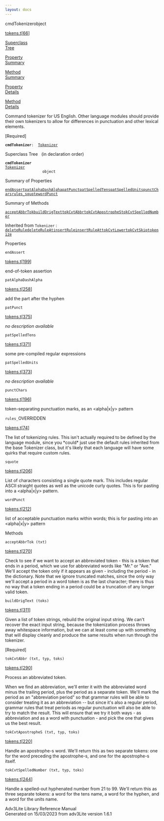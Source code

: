 ```yaml
---
layout: docs
---
```

<span class="title">cmdTokenizer</span><span class="type">object</span>

[tokens.t](../file/tokens.t.html)\[[66](../source/tokens.t.html#66)\]

[Superclass  
Tree](#_SuperClassTree_)

[Property  
Summary](#_PropSummary_)

[Method  
Summary](#_MethodSummary_)

[Property  
Details](#_Properties_)

[Method  
Details](#_Methods_)



Command tokenizer for US English. Other language modules should provide
their own tokenizers to allow for differences in punctuation and other
lexical elements.

\[Required\]

**`cmdTokenizer`**` :   `[`Tokenizer`](../object/Tokenizer.html)



<span id="_SuperClassTree_"></span>



<span class="hdln">Superclass Tree</span>   (in declaration order)



**`cmdTokenizer`**  
[`Tokenizer`](../object/Tokenizer.html)  
`                 object`  
<span id="_PropSummary_"></span>



<span class="hdln">Summary of Properties</span>  



[`endAssert`](#endAssert)[`patAlphaDashAlpha`](#patAlphaDashAlpha)[`patPunct`](#patPunct)[`patSpelledTens`](#patSpelledTens)[`patSpelledUnits`](#patSpelledUnits)[`punctChars`](#punctChars)[`rules_`](#rules_)[`squote`](#squote)[`wordPunct`](#wordPunct)



<span id="_MethodSummary_"></span>



<span class="hdln">Summary of Methods</span>  



[`acceptAbbrTok`](#acceptAbbrTok)[`buildOrigText`](#buildOrigText)[`tokCvtAbbr`](#tokCvtAbbr)[`tokCvtApostropheS`](#tokCvtApostropheS)[`tokCvtSpelledNumber`](#tokCvtSpelledNumber)

Inherited from `Tokenizer` :  
[`deleteRule`](../object/Tokenizer.html#deleteRule)[`deleteRuleAt`](../object/Tokenizer.html#deleteRuleAt)[`insertRule`](../object/Tokenizer.html#insertRule)[`insertRuleAt`](../object/Tokenizer.html#insertRuleAt)[`tokCvtLower`](../object/Tokenizer.html#tokCvtLower)[`tokCvtSkip`](../object/Tokenizer.html#tokCvtSkip)[`tokenize`](../object/Tokenizer.html#tokenize)

<span id="_Properties_"></span>



<span class="hdln">Properties</span>  



<span id="endAssert"></span>

`endAssert`

[tokens.t](../file/tokens.t.html)\[[199](../source/tokens.t.html#199)\]



end-of-token assertion



<span id="patAlphaDashAlpha"></span>

`patAlphaDashAlpha`

[tokens.t](../file/tokens.t.html)\[[258](../source/tokens.t.html#258)\]



add the part after the hyphen



<span id="patPunct"></span>

`patPunct`

[tokens.t](../file/tokens.t.html)\[[375](../source/tokens.t.html#375)\]



*no description available*



<span id="patSpelledTens"></span>

`patSpelledTens`

[tokens.t](../file/tokens.t.html)\[[371](../source/tokens.t.html#371)\]



some pre-compiled regular expressions



<span id="patSpelledUnits"></span>

`patSpelledUnits`

[tokens.t](../file/tokens.t.html)\[[373](../source/tokens.t.html#373)\]



*no description available*



<span id="punctChars"></span>

`punctChars`

[tokens.t](../file/tokens.t.html)\[[196](../source/tokens.t.html#196)\]



token-separating punctuation marks, as an \<alpha\|x\|y\> pattern



<span id="rules_"></span>

`rules_`<span class="rem">OVERRIDDEN</span>

[tokens.t](../file/tokens.t.html)\[[74](../source/tokens.t.html#74)\]



The list of tokenizing rules. This isn't actually required to be defined
by the language module, since you \*could\* just use the default rules
inherited from the base Tokenizer class, but it's likely that each
language will have some quirks that require custom rules.



<span id="squote"></span>

`squote`

[tokens.t](../file/tokens.t.html)\[[206](../source/tokens.t.html#206)\]



List of characters consisting a single quote mark. This includes regular
ASCII straight quotes as well as the unicode curly quotes. This is for
pasting into a \<alpha\|x\|y\> pattern.



<span id="wordPunct"></span>

`wordPunct`

[tokens.t](../file/tokens.t.html)\[[212](../source/tokens.t.html#212)\]



list of acceptable punctuation marks within words; this is for pasting
into an \<alpha\|x\|y\> pattern



<span id="_Methods_"></span>



<span class="hdln">Methods</span>  



<span id="acceptAbbrTok"></span>

`acceptAbbrTok (txt)`

[tokens.t](../file/tokens.t.html)\[[270](../source/tokens.t.html#270)\]



Check to see if we want to accept an abbreviated token - this is a token
that ends in a period, which we use for abbreviated words like "Mr." or
"Ave." We'll accept the token only if it appears as given - including
the period - in the dictionary. Note that we ignore truncated matches,
since the only way we'll accept a period in a word token is as the last
character; there is thus no way that a token ending in a period could be
a truncation of any longer valid token.



<span id="buildOrigText"></span>

`buildOrigText (toks)`

[tokens.t](../file/tokens.t.html)\[[311](../source/tokens.t.html#311)\]



Given a list of token strings, rebuild the original input string. We
can't recover the exact input string, because the tokenization process
throws away whitespace information, but we can at least come up with
something that will display cleanly and produce the same results when
run through the tokenizer.

\[Required\]



<span id="tokCvtAbbr"></span>

`tokCvtAbbr (txt, typ, toks)`

[tokens.t](../file/tokens.t.html)\[[290](../source/tokens.t.html#290)\]



Process an abbreviated token.

When we find an abbreviation, we'll enter it with the abbreviated word
minus the trailing period, plus the period as a separate token. We'll
mark the period as an "abbreviation period" so that grammar rules will
be able to consider treating it as an abbreviation -- but since it's
also a regular period, grammar rules that treat periods as regular
punctuation will also be able to try to match the result. This will
ensure that we try it both ways - as abbreviation and as a word with
punctuation - and pick the one that gives us the best result.



<span id="tokCvtApostropheS"></span>

`tokCvtApostropheS (txt, typ, toks)`

[tokens.t](../file/tokens.t.html)\[[220](../source/tokens.t.html#220)\]



Handle an apostrophe-s word. We'll return this as two separate tokens:
one for the word preceding the apostrophe-s, and one for the
apostrophe-s itself.



<span id="tokCvtSpelledNumber"></span>

`tokCvtSpelledNumber (txt, typ, toks)`

[tokens.t](../file/tokens.t.html)\[[244](../source/tokens.t.html#244)\]



Handle a spelled-out hyphenated number from 21 to 99. We'll return this
as three separate tokens: a word for the tens name, a word for the
hyphen, and a word for the units name.





Adv3Lite Library Reference Manual  
Generated on 15/03/2023 from adv3Lite version 1.6.1


